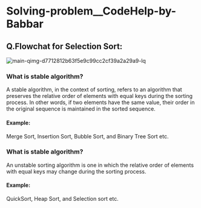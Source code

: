 # Solving-problem__CodeHelp-by-Babbar

## Q.Flowchat for Selection Sort:
![main-qimg-d7712812b63f5e9c99cc2cf39a2a29a9-lq](https://github.com/codewar193/Solving-problem__CodeHelp-by-Babbar/assets/90498811/af0bf842-9404-4149-92ff-70b670edefc9)


### What is stable algorithm?
A stable algorithm, in the context of sorting, refers to an algorithm that preserves the relative order of elements with equal keys during the sorting process. In other words, if two elements have the same value, their order in the original sequence is maintained in the sorted sequence.

#### Example:
Merge Sort, Insertion Sort, Bubble Sort, and Binary Tree Sort etc.


### What is stable algorithm?
An unstable sorting algorithm is one in which the relative order of elements with equal keys may change during the sorting process. 
#### Example:
QuickSort, Heap Sort, and Selection sort etc.


